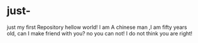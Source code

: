 # just-
just my first Repository
hellow world!
 I am A chinese man ,I am fifty years old, can I make friend with you?
no you can not! I do not think you are right!
